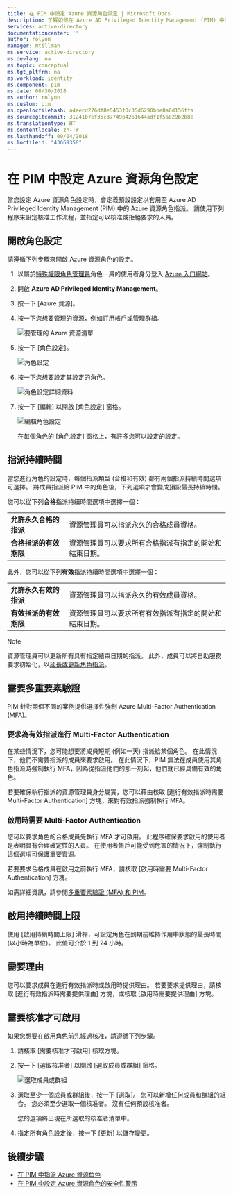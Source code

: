 ```yaml
---
title: 在 PIM 中設定 Azure 資源角色設定 | Microsoft Docs
description: 了解如何在 Azure AD Privileged Identity Management (PIM) 中設定 Azure 資源角色設定。
services: active-directory
documentationcenter: ''
author: rolyon
manager: mtillman
ms.service: active-directory
ms.devlang: na
ms.topic: conceptual
ms.tgt_pltfrm: na
ms.workload: identity
ms.component: pim
ms.date: 08/30/2018
ms.author: rolyon
ms.custom: pim
ms.openlocfilehash: a4aecd276df8e5453f0c35d6290bbe8a8d156ffa
ms.sourcegitcommit: 31241b7ef35c37749b4261644adf1f5a029b2b8e
ms.translationtype: HT
ms.contentlocale: zh-TW
ms.lasthandoff: 09/04/2018
ms.locfileid: "43669358"
---
```

# <a name="configure-azure-resource-role-settings-in-pim"></a>在 PIM 中設定 Azure 資源角色設定

當您設定 Azure 資源角色設定時，會定義預設設定以套用至 Azure AD Privileged Identity Management (PIM) 中的 Azure 資源角色指派。 請使用下列程序來設定核准工作流程，並指定可以核准或拒絕要求的人員。

## <a name="open-role-settings"></a>開啟角色設定

請遵循下列步驟來開啟 Azure 資源角色的設定。

1. 以屬於[特殊權限角色管理員](../users-groups-roles/directory-assign-admin-roles.md#privileged-role-administrator)角色一員的使用者身分登入 [Azure 入口網站](https://portal.azure.com/)。

1. 開啟 **Azure AD Privileged Identity Management**。

1. 按一下 [Azure 資源]。

1. 按一下您想要管理的資源，例如訂用帳戶或管理群組。

    ![要管理的 Azure 資源清單](./media/pim-resource-roles-configure-role-settings/resources-list.png)

1. 按一下 [角色設定]。

    ![角色設定](./media/pim-resource-roles-configure-role-settings/resources-role-settings.png)

1. 按一下您想要設定其設定的角色。

    ![角色設定詳細資料](./media/pim-resource-roles-configure-role-settings/resources-role-setting-details.png)

1. 按一下 [編輯] 以開啟 [角色設定] 窗格。

    ![編輯角色設定](./media/pim-resource-roles-configure-role-settings/resources-role-settings-edit.png)

    在每個角色的 [角色設定] 窗格上，有許多您可以設定的設定。

## <a name="assignment-duration"></a>指派持續時間

當您進行角色的設定時，每個指派類型 (合格和有效) 都有兩個指派持續時間選項可選擇。 將成員指派給 PIM 中的角色後，下列選項才會變成預設最長持續時間。

您可以從下列**合格**指派持續時間選項中選擇一個：

| | |
| --- | --- |
| **允許永久合格的指派** | 資源管理員可以指派永久的合格成員資格。 |
| **合格指派的有效期限** | 資源管理員可以要求所有合格指派有指定的開始和結束日期。 |

此外，您可以從下列**有效**指派持續時間選項中選擇一個：

| | |
| --- | --- |
| **允許永久有效的指派** | 資源管理員可以指派永久的有效成員資格。 |
| **有效指派的有效期限** | 資源管理員可以要求所有有效指派有指定的開始和結束日期。 |

> [!NOTE] 
> 資源管理員可以更新所有具有指定結束日期的指派。 此外，成員可以將自助服務要求初始化，以[延長或更新角色指派](pim-resource-roles-renew-extend.md)。

## <a name="require-multi-factor-authentication"></a>需要多重要素驗證

PIM 針對兩個不同的案例提供選擇性強制 Azure Multi-Factor Authentication (MFA)。

### <a name="require-multi-factor-authentication-on-active-assignment"></a>要求為有效指派進行 Multi-Factor Authentication

在某些情況下，您可能想要將成員短期 (例如一天) 指派給某個角色。 在此情況下，他們不需要指派的成員來要求啟用。 在此情況下，PIM 無法在成員使用其角色指派時強制執行 MFA，因為從指派他們的那一刻起，他們就已經具備有效的角色。

若要確保執行指派的資源管理員身分屬實，您可以藉由核取 [進行有效指派時需要 Multi-Factor Authentication] 方塊，來對有效指派強制執行 MFA。

### <a name="require-multi-factor-authentication-on-activation"></a>啟用時需要 Multi-Factor Authentication

您可以要求角色的合格成員先執行 MFA 才可啟用。 此程序確保要求啟用的使用者是表明具有合理確定性的人員。 在使用者帳戶可能受到危害的情況下，強制執行這個選項可保護重要資源。

若要要求合格成員在啟用之前執行 MFA，請核取 [啟用時需要 Multi-Factor Authentication] 方塊。

如需詳細資訊，請參閱[多重要素驗證 (MFA) 和 PIM](pim-how-to-require-mfa.md)。

## <a name="activation-maximum-duration"></a>啟用持續時間上限

使用 [啟用持續時間上限] 滑桿，可設定角色在到期前維持作用中狀態的最長時間 (以小時為單位)。 此值可介於 1 到 24 小時。

## <a name="require-justification"></a>需要理由

您可以要求成員在進行有效指派時或啟用時提供理由。 若要要求提供理由，請核取 [進行有效指派時需要提供理由] 方塊，或核取 [啟用時需要提供理由] 方塊。

## <a name="require-approval-to-activate"></a>需要核准才可啟用

如果您想要在啟用角色前先經過核准，請遵循下列步驟。

1. 請核取 [需要核准才可啟用] 核取方塊。

1. 按一下 [選取核准者] 以開啟 [選取成員或群組] 窗格。

    ![選取成員或群組](./media/pim-resource-roles-configure-role-settings/resources-role-settings-select-approvers.png)

1. 選取至少一個成員或群組後，按一下 [選取]。 您可以新增任何成員和群組的組合。 您必須至少選取一個核准者。 沒有任何預設核准者。

    您的選項將出現在所選取的核准者清單中。

1. 指定所有角色設定後，按一下 [更新] 以儲存變更。

## <a name="next-steps"></a>後續步驟

- [在 PIM 中指派 Azure 資源角色](pim-resource-roles-assign-roles.md)
- [在 PIM 中設定 Azure 資源角色的安全性警示](pim-resource-roles-configure-alerts.md)
